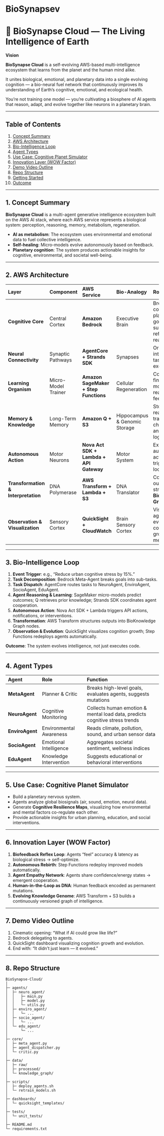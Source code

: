 # BioSynapsev
# 🧬 BioSynapse Cloud — The Living Intelligence of Earth

**Vision**

**BioSynapse Cloud** is a self-evolving AWS-based multi-intelligence ecosystem that learns from the planet and the human mind alike.

It unites biological, emotional, and planetary data into a single evolving cognition — a bio-neural fuel network that continuously improves its understanding of Earth’s cognitive, emotional, and ecological health.

You’re not training one model — you’re cultivating a biosphere of AI agents that reason, adapt, and evolve together like neurons in a planetary brain.

---

## Table of Contents
1. [Concept Summary](#1-concept-summary)
2. [AWS Architecture](#2-aws-architecture)
3. [Bio-Intelligence Loop](#3-bio-intelligence-loop)
4. [Agent Types](#4-agent-types)
5. [Use Case: Cognitive Planet Simulator](#5-use-case-cognitive-planet-simulator)
6. [Innovation Layer (WOW Factor)](#6-innovation-layer-wow-factor)
7. [Demo Video Outline](#7-demo-video-outline)
8. [Repo Structure](#8-repo-structure)
9. [Getting Started](#9-getting-started)
10. [Outcome](#10-outcome)

---

## 1. Concept Summary

**BioSynapse Cloud** is a multi-agent generative intelligence ecosystem built on the AWS AI stack, where each AWS service represents a biological system: perception, reasoning, memory, metabolism, regeneration.
* **AI as metabolism**: The ecosystem uses environmental and emotional data to fuel collective intelligence.
* **Self-healing**: Micro-models evolve autonomously based on feedback.
* **Planetary cognition**: The system produces actionable insights for cognitive, environmental, and societal well-being.

---

## 2. AWS Architecture

| Layer | Component | AWS Service | Bio-Analogy | Role |
| :--- | :--- | :--- | :--- | :--- |
| **Cognitive Core** | Central Cortex | **Amazon Bedrock** | Executive Brain | Breaks complex planetary goals into sub-tasks; reflects on reasoning |
| **Neural Connectivity** | Synaptic Pathways | **AgentCore + Strands SDK** | Synapses | Orchestrates inter-agent task exchanges |
| **Learning Organism** | Micro-Model Trainer | **Amazon SageMaker + Step Functions** | Cellular Regeneration | Continuously fine-tunes models with real-time feedback |
| **Memory & Knowledge** | Long-Term Memory | **Amazon Q + S3** | Hippocampus & Genomic Storage | Stores reasoning traces, checkpoints, and evolution logs |
| **Autonomous Action** | Motor Neurons | **Nova Act SDK + Lambda + API Gateway** | Motor System | Executes autonomous actions and triggers reflex loops |
| **Transformation & Interpretation** | DNA Polymerase | **AWS Transform + Lambda + S3** | DNA Translator | Converts raw outputs into structured **BioKnowledge Graphs** |
| **Observation & Visualization** | Sensory Cortex | **QuickSight + CloudWatch** | Brain Sensory Cortex | Visualizes agent evolution, cognition growth, and metrics |

---

## 3. Bio-Intelligence Loop

1.  **Event Trigger**: e.g., “Reduce urban cognitive stress by 15%.”
2.  **Task Decomposition**: Bedrock Meta-Agent breaks goals into sub-tasks.
3.  **Task Dispatch**: AgentCore routes tasks to NeuroAgent, EnviroAgent, SocioAgent, EduAgent.
4.  **Agent Reasoning & Learning**: SageMaker micro-models predict outcomes; Q retrieves prior knowledge; Strands SDK coordinates agent cooperation.
5.  **Autonomous Action**: Nova Act SDK + Lambda triggers API actions, notifications, or interventions.
6.  **Transformation**: AWS Transform structures outputs into BioKnowledge Graph nodes.
7.  **Observation & Evolution**: QuickSight visualizes cognition growth; Step Functions redeploys agents automatically.

**Outcome**: The system evolves intelligence, not just executes code.

---

## 4. Agent Types

| Agent | Role | Function |
| :--- | :--- | :--- |
| **MetaAgent** | Planner & Critic | Breaks high-level goals, evaluates agents, suggests mutations |
| **NeuroAgent** | Cognitive Monitoring | Collects human emotion & mental load data, predicts cognitive stress trends |
| **EnviroAgent** | Environmental Awareness | Reads climate, pollution, sound, and urban sensor data |
| **SocioAgent** | Emotional Intelligence | Aggregates societal sentiment, wellness indices |
| **EduAgent** | Knowledge Intervention | Suggests educational or behavioral interventions |

---

## 5. Use Case: Cognitive Planet Simulator

* Build a planetary nervous system.
* Agents analyze global biosignals (air, sound, emotion, neural data).
* Generate **Cognitive Resilience Maps**, visualizing how environmental and mental factors co-regulate each other.
* Provide actionable insights for urban planning, education, and social interventions.

---

## 6. Innovation Layer (WOW Factor)

1.  **Biofeedback Reflex Loop**: Agents “feel” accuracy & latency as biological stress → self-optimize.
2.  **Autonomous Rebirth**: Step Functions redeploy improved models automatically.
3.  **Agent Empathy Network**: Agents share confidence/energy states → emergent cooperation.
4.  **Human-in-the-Loop as DNA**: Human feedback encoded as permanent mutations.
5.  **Evolving Knowledge Genome**: AWS Transform + S3 builds a continuously versioned graph of intelligence.

---

## 7. Demo Video Outline

1.  Cinematic opening: “What if AI could grow like life?”
2.  Bedrock delegating to agents.
3.  QuickSight dashboard visualizing cognition growth and evolution.
4.  End with: “It didn’t just learn — it evolved.”

---

## 8. Repo Structure

```text
BioSynapse-Cloud/
│
├─ agents/
│  ├─ neuro_agent/
│  │   ├─ main.py
│  │   ├─ model.py
│  │   └─ utils.py
│  ├─ enviro_agent/
│  │   └─ ...
│  ├─ socio_agent/
│  │   └─ ...
│  └─ edu_agent/
│      └─ ...
│
├─ core/
│  ├─ meta_agent.py
│  ├─ agent_dispatcher.py
│  └─ critic.py
│
├─ data/
│  ├─ raw/
│  ├─ processed/
│  └─ knowledge_graph/
│
├─ scripts/
│  ├─ deploy_agents.sh
│  └─ retrain_models.sh
│
├─ dashboards/
│  └─ quicksight_templates/
│
├─ tests/
│  └─ unit_tests/
│
├─ README.md
└─ requirements.txt
